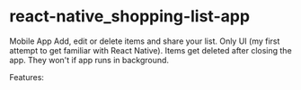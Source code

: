 # react-native_shopping-list-app
Mobile App
Add, edit or delete items and share your list. Only UI (my first attempt to get familiar with React Native). Items get deleted after closing the app. They won't if app runs in background.

Features:

